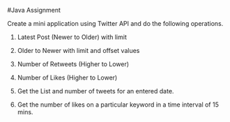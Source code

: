 #Java Assignment

Create a mini application using Twitter API and do the following operations.

1. Latest Post (Newer to Older) with limit

2. Older to Newer with limit and offset values

2. Number of Retweets (Higher to Lower)

3. Number of Likes (Higher to Lower)

4. Get the List and number of tweets for an entered date.

5. Get the number of likes on a particular keyword in a time interval of 15 mins.

